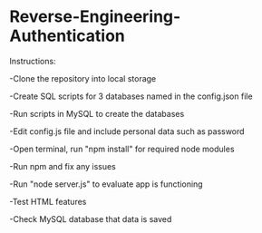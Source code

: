 # Reverse-Engineering-Authentication

Instructions:

-Clone the repository into local storage

-Create SQL scripts for 3 databases named in the config.json file

-Run scripts in MySQL to create the databases

-Edit config.js file and include personal data such as password

-Open terminal, run "npm install" for required node modules

-Run npm and fix any issues

-Run "node server.js" to evaluate app is functioning

-Test HTML features

-Check MySQL database that data is saved
